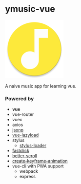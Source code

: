 # ymusic-vue

![YMusic](./ymusic/src/common/image/logo.png)

A naive music app for learning vue.

### Powered by

- **vue**
- vue-router
- vuex
- axios
- [jsonp](https://github.com/webmodules/jsonp)
- [vue-lazyload](https://github.com/hilongjw/vue-lazyload)
- stylus
  - [stylus-loader](https://github.com/shama/stylus-loader)
- [fastclick](https://github.com/ftlabs/fastclick)
- [better-scroll](https://github.com/ustbhuangyi/better-scroll)
- [create-keyframe-animation](https://github.com/HenrikJoreteg/create-keyframe-animation)
- vue-cli with PWA support
  - webpack
  - express
